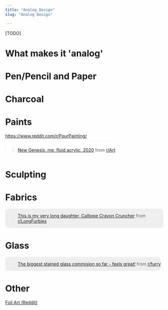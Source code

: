 ```yaml
---
title: "Analog Design"
slug: "Analog Design"

---
```


[TODO]

# What makes it 'analog'



# Pen/Pencil and Paper



# Charcoal



# Paints

https://www.reddit.com/r/PourPainting/

<div style="display: inline-block; background-color: #fff; border-radius: 10px;"><blockquote class="reddit-card"><a href="https://www.reddit.com/r/Art/comments/knb09a/new_genesis_me_fluid_acrylic_2020/">New Genesis, me, fluid acrylic, 2020</a> from <a href="http://www.reddit.com/r/Art">r/Art</a></blockquote>
    <script async src="//embed.redditmedia.com/widgets/platform.js" charset="UTF-8"></script></div>

# Sculpting



# Fabrics

<div style="display: inline-block; background-color: #eee; border-radius: 10px;"><blockquote class="reddit-card" data-card-created="1609713910"><a href="https://www.reddit.com/r/LongFurbies/comments/iqwhsd/this_is_my_very_long_daughter_calliope_crayon/">This is my very long daughter, Calliope Crayon Cruncher</a> from <a href="http://www.reddit.com/r/LongFurbies">r/LongFurbies</a></blockquote>
    <script async src="//embed.redditmedia.com/widgets/platform.js" charset="UTF-8"></script></div>

# Glass

<div style="display: inline-block; background-color: #eee; border-radius: 10px;"><blockquote class="reddit-card" data-card-created="1609714134"><a href="https://www.reddit.com/r/furry/comments/kmzxid/the_biggest_stained_glass_commision_so_far_feels/">The biggest stained glass commision so far - feels great!</a> from <a href="http://www.reddit.com/r/furry">r/furry</a></blockquote>
    <script async src="//embed.redditmedia.com/widgets/platform.js" charset="UTF-8"></script></div>

# Other

[Foil Art (Reddit)](https://www.reddit.com/r/bulletjournal/comments/eqzfga/made_a_design_on_the_cover_of_my_bujo_using_the/)